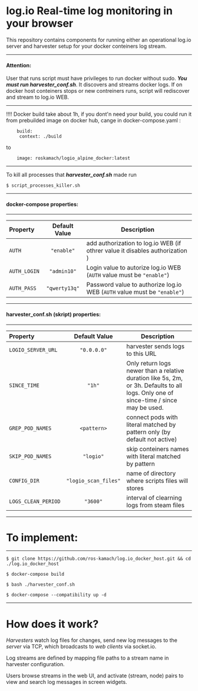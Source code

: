 # log.io Real-time log monitoring in your browser
This repository contains components for running either an operational log.io server and harvester setup for your docker conteiners log stream. 
***
#### Attention:
User that runs script must have privileges to run docker without sudo.
***You must run harvester_conf.sh***. It discovers and streams docker logs.
If on docker host conteiners stops or new contreiners runs, script will rediscover and stream to log.io WEB.
***
!!!!
Docker build take about 1h, if you dont'n need your build, you could run it from prebuilded image on docker hub,
cange in docker-compose.yaml :
```
    build:
     context: ./build
```
to
```
    image: roskamach/logio_alpine_docker:latest
```
***
To kill all processes that ***harvester_conf.sh*** made run
```
$ script_processes_killer.sh
```
***
#### docker-compose properties:
***
| Property                   | Default Value   | Description                        |
|:-------------------------|:-----------------:|------------------------------------|         
| ```AUTH``` | ```"enable"```    | add authorization to log.io WEB (if othrer value it disables authorization ) |
| ```AUTH_LOGIN``` | ```"admin10"```  | Login value to autorize log.io WEB (```AUTH``` value must be ```"enable"```) |
| ```AUTH_PASS``` | ```"qwerty13q"```     | Password value to authorize log.io WEB (```AUTH``` value must be ```"enable"```) |
***

#### harvester_conf.sh (skript) properties:
***
| Property                      | Default Value         | Description                                             |
|:------------------------------|:-------------------------------------------:|---------------------------------------------------------|
| ```LOGIO_SERVER_URL```        | ```"0.0.0.0"```  | harvester sends logs to this URL                        |
| ```SINCE_TIME```              |   ```"1h"```      | Only return logs newer than a relative duration like 5s, 2m, or 3h. Defaults to all logs. Only one of since-time / since may be used.  |
| ```GREP_POD_NAMES```           |              ```<pattern>```               | connect pods with literal matched by pattern only (by default not active) |
| ```SKIP_POD_NAMES```          |               ```"logio"```               | skip conteiners names with literal matched by pattern |
| ```CONFIG_DIR```        |  ```"logio_scan_files"```     | name of directory where scripts files will stores  |
| ```LOGS_CLEAN_PERIOD```      |  ```"3600"```   | interval of clearning logs from steam files |
***
# To implement:
***
```
$ git clone https://github.com/ros-kamach/log.io_docker_host.git && cd ./log.io_docker_host
```
```
$ docker-compose build
```
```
$ bash ./harvester_conf.sh
```
```
$ docker-compose --compatibility up -d
```
***

# How does it work?

*Harvesters* watch log files for changes, send new log messages to the *server* via TCP, which broadcasts to *web clients* via socket.io.

Log streams are defined by mapping file paths to a stream name in harvester configuration.

Users browse streams in the web UI, and activate (stream, node) pairs to view and search log messages in screen widgets.
